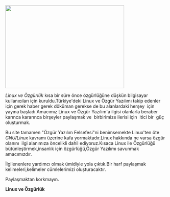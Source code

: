 <html><body><img class="alignleft" title="GNU ve Penguen (Linux)" src="http://img691.imageshack.us/img691/334/620pxgnuandtuxsvg.png" alt="" width="372" height="260">

<em>Linux ve Özgürlük</em> kısa bir süre önce özgürlüğüne düşkün bilgisayar kullanıcıları için kuruldu.Türkiye'deki Linux ve Özgür Yazılımı takip edenler için gerek haber gerek döküman gerekse de bu alanlardaki herşey  için yayına başladı.Amacımız Linux ve Özgür Yazılım'a ilgisi olanlarla beraber karınca kararınca birşeyler paylaşmak ve  birbirimize ilerisi için  itici bir  güç oluşturmak.

Bu site tamamen "Özgür Yazılım Felsefesi"ni benimsemekte Linux'ten öte <em>GNU/Linux</em> kavramı üzerine kafa yormaktadır.Linux hakkında ne varsa özgür olanını  ilgi alanımıza öncelikli dahil ediyoruz.Kısaca Linux ile Özgürlüğü bütünleştirmek,insanlık için özgürlüğü,Özgür Yazılımı savunmak amacımızdır.

İlgilenenlere yardımcı olmak ümidiyle yola çıktık.Bir harf paylaşmak kelimeleri,kelimeler cümlelerimizi oluşturacaktır.

Paylaşmaktan korkmayın.

<strong>Linux ve Özgürlük</strong></body></html>